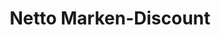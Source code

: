 ---
title: "Netto Marken-Discount"
url: /chemnitz/netto-marken-discount-forststrasse/
shop: Supermarkt
---